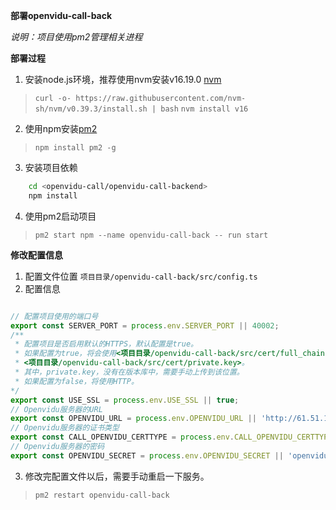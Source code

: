 __部署openvidu-call-back__

_说明：项目使用pm2管理相关进程_

__部署过程__

1. 安装node.js环境，推荐使用nvm安装v16.19.0 [nvm](https://github.com/nvm-sh/nvm/blob/master/README.md)
>  `curl -o- https://raw.githubusercontent.com/nvm-sh/nvm/v0.39.3/install.sh | bash`
>  `nvm install v16`

2. 使用npm安装[pm2](https://pm2.keymetrics.io/)
>  `npm install pm2 -g`

3. 安装项目依赖
```bash
    cd <openvidu-call/openvidu-call-backend>
    npm install
```

4. 使用pm2启动项目
>  `pm2 start npm --name openvidu-call-back -- run start`

__修改配置信息__

1. 配置文件位置 `项目目录/openvidu-call-back/src/config.ts`
2. 配置信息
```javascript

// 配置项目使用的端口号
export const SERVER_PORT = process.env.SERVER_PORT || 40002;
/**
 * 配置项目是否启用默认的HTTPS，默认配置是true。
 * 如果配置为true，将会使用<项目目录/openvidu-call-back/src/cert/full_chain.pem>和
 * <项目目录/openvidu-call-back/src/cert/private.key>。
 * 其中，private.key，没有在版本库中，需要手动上传到该位置。
 * 如果配置为false，将使用HTTP。
*/ 
export const USE_SSL = process.env.USE_SSL || true;
// Openvidu服务器的URL
export const OPENVIDU_URL = process.env.OPENVIDU_URL || 'http://61.51.178.38:40043'
// Openvidu服务器的证书类型
export const CALL_OPENVIDU_CERTTYPE = process.env.CALL_OPENVIDU_CERTTYPE || 'owncert';
// Openvidu服务器的密码
export const OPENVIDU_SECRET = process.env.OPENVIDU_SECRET || 'openvidu';

```

3. 修改完配置文件以后，需要手动重启一下服务。
> `pm2 restart openvidu-call-back`